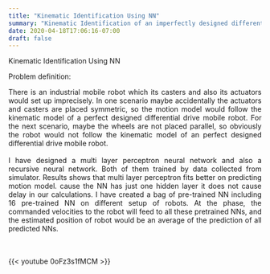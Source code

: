 ```yaml
---
title: "Kinematic Identification Using NN"
summary: "Kinematic Identification of an imperfectly designed differential drive mobile robot "
date: 2020-04-18T17:06:16-07:00
draft: false
---
```

Kinematic Identification Using NN

Problem definition:
<div style="text-align:justify">There is an industrial mobile robot which its casters and also its actuators would set up imprecisely. In one scenario maybe accidentally the actuators and casters are placed symmetric, so the motion model would follow the kinematic model of a perfect designed differential drive mobile robot. For the next scenario, maybe the wheels are not placed parallel, so obviously the robot would not follow the kinematic model of an perfect designed differential drive mobile robot.</div>
<br>
<div style="text-align:justify"> I have designed a multi layer perceptron neural network and also a recursive neural network.
Both of them trained by data collected from simulator. Results shows that multi layer perceptron fits better on predicting motion model. cause the NN has just one hidden layer it does not cause delay in our calculations.
I have created a bag of pre-trained NN including 16 pre-trained NN on different setup of robots. At the phase, the commanded velocities to the robot will feed to all these pretrained NNs, and the estimated position of robot would be an average of the prediction of all predicted NNs.</div>   
<br>
<br>




{{< youtube 0oFz3s1fMCM >}}

